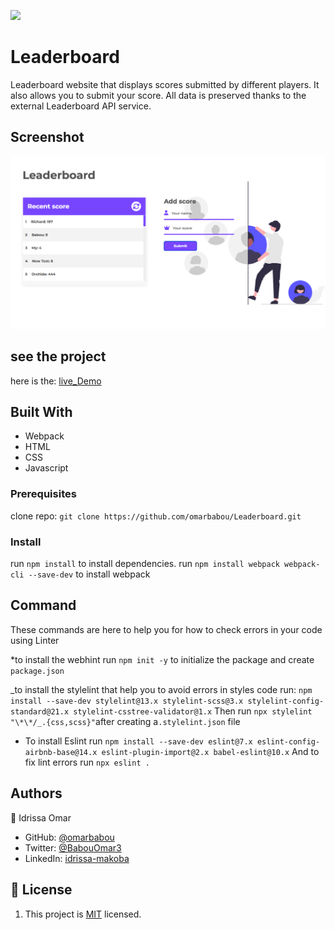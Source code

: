 ![](https://img.shields.io/badge/Microverse-blueviolet)

# Leaderboard

Leaderboard website that displays scores submitted by different players. It also allows you to submit your score. All data is preserved thanks to the external Leaderboard API service.

## Screenshot

![Screenshot](./src/graphics/Screen%20Shot%202022-07-13%20at%2010.13.11%20PM.png)

## see the project

here is the: [live_Demo](https://idriss-omar-leaderboard.netlify.app/)

## Built With

- Webpack
- HTML
- CSS
- Javascript

### Prerequisites

clone repo: `git clone https://github.com/omarbabou/Leaderboard.git`

### Install

run `npm install` to install dependencies.
run `npm install webpack webpack-cli --save-dev` to install webpack

## Command

These commands are here to help you for how to check errors in your code using Linter

\*to install the webhint run `npm init -y` to initialize the package and create `package.json`

_to install the stylelint that help you to avoid errors in styles code run:
`npm install --save-dev stylelint@13.x stylelint-scss@3.x stylelint-config-standard@21.x stylelint-csstree-validator@1.x`
Then run `npx stylelint "\*\*/_.{css,scss}"`after creating a`.stylelint.json` file

- To install Eslint run `npm install --save-dev eslint@7.x eslint-config-airbnb-base@14.x eslint-plugin-import@2.x babel-eslint@10.x`
  And to fix lint errors run `npx eslint .`

## Authors

👤 Idrissa Omar

- GitHub: [@omarbabou](https://github.com/omarbabou)
- Twitter: [@BabouOmar3](https://twitter.com/BabouOmar3/photo)
- LinkedIn: [idrissa-makoba](https://www.linkedin.com/in/idrissa-makoba-b5b906205/)

## 📝 License

1. This project is [MIT](./MIT.md) licensed.

